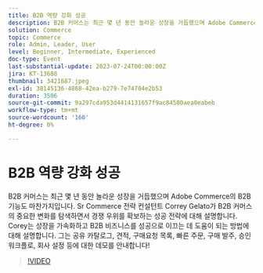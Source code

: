 ```yaml
---
title: B2B 역량 강화 성공
description: B2B 커머스는 최근 몇 년 동안 놀라운 성장을 거듭했으며 Adobe Commerce의 B2B 기능도 마찬가지입니다. Sr Commerce 전략 컨설턴트 Correy Gelato가 B2B 커머스의 중요한 변화를 탐색하면서 경쟁 우위를 확보하는 성공 전략에 대해 설명합니다. Corey는 성장을 가속화하고 B2B 비즈니스를 성공으로 이끄는 데 도움이 되는 방법에 대해 설명합니다. 그는 공유 카탈로그, 견적, 구매요청 목록, 빠른 주문, 구매 발주, 승인 워크플로, 회사 설정 등에 대한 데모를 안내합니다!
solution: Commerce
topic: Commerce
role: Admin, Leader, User
level: Beginner, Intermediate, Experienced
doc-type: Event
last-substantial-update: 2023-07-24T00:00:00Z
jira: KT-13688
thumbnail: 3421687.jpeg
exl-id: 38145136-4868-42ea-b279-7e74704e2b53
duration: 3506
source-git-commit: 9a297cda953d4414131657f9ac84580aea0eabeb
workflow-type: tm+mt
source-wordcount: '160'
ht-degree: 0%

---
```


# B2B 역량 강화 성공

B2B 커머스는 최근 몇 년 동안 놀라운 성장을 거듭했으며 Adobe Commerce의 B2B 기능도 마찬가지입니다. Sr Commerce 전략 컨설턴트 Correy Gelato가 B2B 커머스의 중요한 변화를 탐색하면서 경쟁 우위를 확보하는 성공 전략에 대해 설명합니다. Corey는 성장을 가속화하고 B2B 비즈니스를 성공으로 이끄는 데 도움이 되는 방법에 대해 설명합니다. 그는 공유 카탈로그, 견적, 구매요청 목록, 빠른 주문, 구매 발주, 승인 워크플로, 회사 설정 등에 대한 데모를 안내합니다!

>[!VIDEO](https://video.tv.adobe.com/v/3421687/?learn=on)
